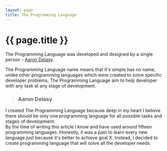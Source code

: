 ```yaml
---
layout: page
title: The Programming Language
---
```


# {{ page.title }}

The Programming Language was developed and designed by a single person -
[Aaron Delasy](https://twitter.com/aarondelasy).

The Programming Language name means that it's simple has no name, unlike other
programming languages which were created to solve specific developer problems,
The Programming Language aim to help developer with any task at any stage of
development.

> ### Aaron Delasy
  I created The Programming Language because deep in my heart I believe there
  should be only one programming language for all possible tasks and stages
  of development. \
  By the time of writing this article I know and have used around fifteen
  programming languages. Honestly, it was a pain to learn every new language
  just because it's better to achieve goal X. Instead, I decided to create
  programming language that will solve all the developer needs.
